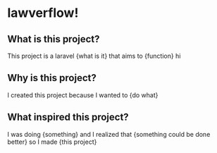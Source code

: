 # lawverflow!
## What is this project?
This project is a laravel {what is it} that aims to {function} hi
## Why is this project?
I created this project because I wanted to {do what}
## What inspired this project?
I was doing {something} and I realized that {something could be done better} so I made {this project}
